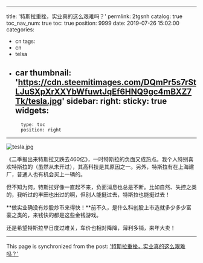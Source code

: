 
---
title: '特斯拉重挫，实业真的这么艰难吗？'
permlink: 2tgsnh
catalog: true
toc_nav_num: true
toc: true
position: 9999
date: 2019-07-26 15:02:00
categories:
- cn
tags:
- cn
- telsa
- car
thumbnail: 'https://cdn.steemitimages.com/DQmPr5s7rStLJuSXpXrXXYbWfuwtJqEf6HNQ9gc4mBXZ7Tk/tesla.jpg'
sidebar:
    right:
        sticky: true
widgets:
    -
        type: toc
        position: right
---


![tesla.jpg](https://cdn.steemitimages.com/DQmPr5s7rStLJuSXpXrXXYbWfuwtJqEf6HNQ9gc4mBXZ7Tk/tesla.jpg)

《二季报出来特斯拉又跌去460亿》，一时特斯拉的负面又成热点。我个人特别喜欢特斯拉的（虽然从未开过），其高科技是其原因之一。另外，特斯拉有在上海建厂，普通人也有机会买上一辆的。

但不知为何，特斯拉好像一直起不来，负面消息也总是不断。比如自然、失控之类的，我听过的丰田也出过的啊，但别人能挺过去，特斯拉也能挺过去！

**做实业确没有炒股炒币来得快！**前不久，是什么科创股上市造就多少多少富豪之类的，来钱快的都是这些金钱游戏。

还是希望特斯拉早日度过难关，车价也相对降降，薄利多销，来年大卖！

- - -

This page is synchronized from the post: ['特斯拉重挫，实业真的这么艰难吗？'](https://steemit.com/@lemooljiang/2tgsnh)
